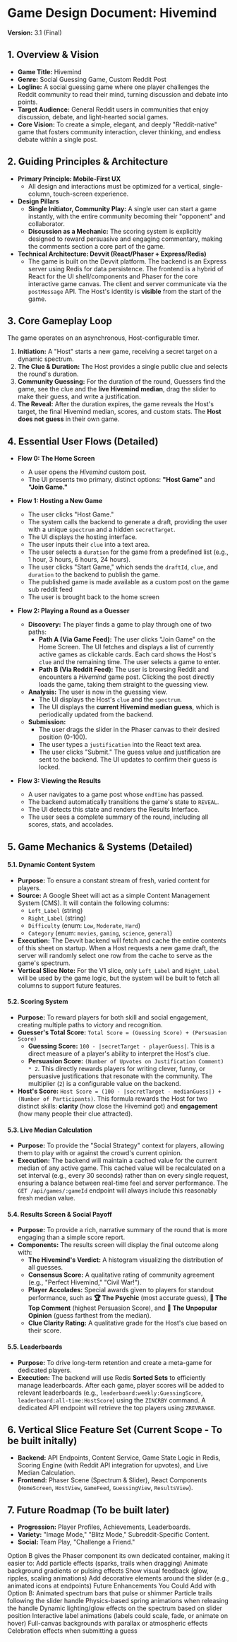 # Game Design Document: Hivemind
**Version:** 3.1 (Final)

## 1. Overview & Vision

* **Game Title:** Hivemind
* **Genre:** Social Guessing Game, Custom Reddit Post
* **Logline:** A social guessing game where one player challenges the Reddit community to read their mind, turning discussion and debate into points.
* **Target Audience:** General Reddit users in communities that enjoy discussion, debate, and light-hearted social games.
* **Core Vision:** To create a simple, elegant, and deeply "Reddit-native" game that fosters community interaction, clever thinking, and endless debate within a single post.

## 2. Guiding Principles & Architecture

* **Primary Principle: Mobile-First UX**
    * All design and interactions must be optimized for a vertical, single-column, touch-screen experience.
* **Design Pillars**
    * **Single Initiator, Community Play:** A single user can start a game instantly, with the entire community becoming their "opponent" and collaborator.
    * **Discussion as a Mechanic:** The scoring system is explicitly designed to reward persuasive and engaging commentary, making the comments section a core part of the game.
* **Technical Architecture: Devvit (React/Phaser + Express/Redis)**
    * The game is built on the Devvit platform. The backend is an Express server using Redis for data persistence. The frontend is a hybrid of React for the UI shell/components and Phaser for the core interactive game canvas. The client and server communicate via the `postMessage` API. The Host's identity is **visible** from the start of the game.

## 3. Core Gameplay Loop

The game operates on an asynchronous, Host-configurable timer.

1.  **Initiation:** A "Host" starts a new game, receiving a secret target on a dynamic spectrum.
2.  **The Clue & Duration:** The Host provides a single public clue and selects the round's duration.
3.  **Community Guessing:** For the duration of the round, Guessers find the game, see the clue and the **live Hivemind median**, drag the slider to make their guess, and write a justification.
4.  **The Reveal:** After the duration expires, the game reveals the Host's target, the final Hivemind median, scores, and custom stats. The **Host does not guess** in their own game.

## 4. Essential User Flows (Detailed)

* **Flow 0: The Home Screen**
    * A user opens the *Hivemind* custom post.
    * The UI presents two primary, distinct options: **"Host Game"** and **"Join Game."**

* **Flow 1: Hosting a New Game**
    * The user clicks "Host Game."
    * The system calls the backend to generate a draft, providing the user with a unique `spectrum` and a hidden `secretTarget`.
    * The UI displays the hosting interface.
    * The user inputs their `clue` into a text area.
    * The user selects a `duration` for the game from a predefined list (e.g., 1 hour, 3 hours, 6 hours, 24 hours).
    * The user clicks "Start Game," which sends the `draftId`, `clue`, and `duration` to the backend to publish the game.
    * The published game is made available as a custom post on the game sub reddit feed
    * The user is brought back to the home screen

* **Flow 2: Playing a Round as a Guesser**
    * **Discovery:** The player finds a game to play through one of two paths:
        * **Path A (Via Game Feed):** The user clicks "Join Game" on the Home Screen. The UI fetches and displays a list of currently active games as clickable cards. Each card shows the Host's `clue` and the remaining time. The user selects a game to enter.
        * **Path B (Via Reddit Feed):** The user is browsing Reddit and encounters a *Hivemind* game post. Clicking the post directly loads the game, taking them straight to the guessing view.
    * **Analysis:** The user is now in the guessing view.
        * The UI displays the Host's `clue` and the `spectrum`.
        * The UI displays the **current Hivemind median guess**, which is periodically updated from the backend.
    * **Submission:**
        * The user drags the slider in the Phaser canvas to their desired position (0-100).
        * The user types a `justification` into the React text area.
        * The user clicks "Submit." The guess value and justification are sent to the backend. The UI updates to confirm their guess is locked.

* **Flow 3: Viewing the Results**
    * A user navigates to a game post whose `endTime` has passed.
    * The backend automatically transitions the game's state to `REVEAL`.
    * The UI detects this state and renders the Results Interface.
    * The user sees a complete summary of the round, including all scores, stats, and accolades.

## 5. Game Mechanics & Systems (Detailed)

#### 5.1. Dynamic Content System

* **Purpose:** To ensure a constant stream of fresh, varied content for players.
* **Source:** A Google Sheet will act as a simple Content Management System (CMS). It will contain the following columns:
    * `Left_Label` (string)
    * `Right_Label` (string)
    * `Difficulty` (enum: `Low`, `Moderate`, `Hard`)
    * `Category` (enum: `movies`, `gaming`, `science`, `general`)
* **Execution:** The Devvit backend will fetch and cache the entire contents of this sheet on startup. When a Host requests a new game draft, the server will randomly select one row from the cache to serve as the game's spectrum.
* **Vertical Slice Note:** For the V1 slice, only `Left_Label` and `Right_Label` will be used by the game logic, but the system will be built to fetch all columns to support future features.

#### 5.2. Scoring System

* **Purpose:** To reward players for both skill and social engagement, creating multiple paths to victory and recognition.
* **Guesser's Total Score:** `Total Score = (Guessing Score) + (Persuasion Score)`
    * **Guessing Score:** `100 - |secretTarget - playerGuess|`. This is a direct measure of a player's ability to interpret the Host's clue.
    * **Persuasion Score:** `(Number of Upvotes on Justification Comment) * 2`. This directly rewards players for writing clever, funny, or persuasive justifications that resonate with the community. The multiplier (`2`) is a configurable value on the backend.
* **Host's Score:** `Host Score = (100 - |secretTarget - medianGuess|) + (Number of Participants)`. This formula rewards the Host for two distinct skills: **clarity** (how close the Hivemind got) and **engagement** (how many people their clue attracted).

#### 5.3. Live Median Calculation

* **Purpose:** To provide the "Social Strategy" context for players, allowing them to play with or against the crowd's current opinion.
* **Execution:** The backend will maintain a cached value for the current median of any active game. This cached value will be recalculated on a set interval (e.g., every 30 seconds) rather than on every single request, ensuring a balance between real-time feel and server performance. The `GET /api/games/:gameId` endpoint will always include this reasonably fresh median value.

#### 5.4. Results Screen & Social Payoff

* **Purpose:** To provide a rich, narrative summary of the round that is more engaging than a simple score report.
* **Components:** The results screen will display the final outcome along with:
    * **The Hivemind's Verdict:** A histogram visualizing the distribution of all guesses.
    * **Consensus Score:** A qualitative rating of community agreement (e.g., "Perfect Hivemind," "Civil War!").
    * **Player Accolades:** Special awards given to players for standout performance, such as **🏆 The Psychic** (most accurate guess), **🎤 The Top Comment** (highest Persuasion Score), and **🧐 The Unpopular Opinion** (guess farthest from the median).
    * **Clue Clarity Rating:** A qualitative grade for the Host's clue based on their score.

#### 5.5. Leaderboards

* **Purpose:** To drive long-term retention and create a meta-game for dedicated players.
* **Execution:** The backend will use Redis **Sorted Sets** to efficiently manage leaderboards. After each game, player scores will be added to relevant leaderboards (e.g., `leaderboard:weekly:GuessingScore`, `leaderboard:all-time:HostScore`) using the `ZINCRBY` command. A dedicated API endpoint will retrieve the top players using `ZREVRANGE`.

## 6. Vertical Slice Feature Set (Current Scope - To be built initally)

* **Backend:** API Endpoints, Content Service, Game State Logic in Redis, Scoring Engine (with Reddit API integration for upvotes), and Live Median Calculation.
* **Frontend:** Phaser Scene (Spectrum & Slider), React Components (`HomeScreen`, `HostView`, `GameFeed`, `GuessingView`, `ResultsView`).

## 7. Future Roadmap (To be built later)

* **Progression:** Player Profiles, Achievements, Leaderboards.
* **Variety:** "Image Mode," "Blitz Mode," Subreddit-Specific Content.
* **Social:** Team Play, "Challenge a Friend."


Option B gives the Phaser component its own dedicated container, making it easier to:
Add particle effects (sparks, trails when dragging)
Animate background gradients or pulsing effects
Show visual feedback (glow, ripples, scaling animations)
Add decorative elements around the slider (e.g., animated icons at endpoints)
Future Enhancements You Could Add with Option B:
Animated spectrum bars that pulse or shimmer
Particle trails following the slider handle
Physics-based spring animations when releasing the handle
Dynamic lighting/glow effects on the spectrum based on slider position
Interactive label animations (labels could scale, fade, or animate on hover)
Full-canvas backgrounds with parallax or atmospheric effects
Celebration effects when submitting a guess
